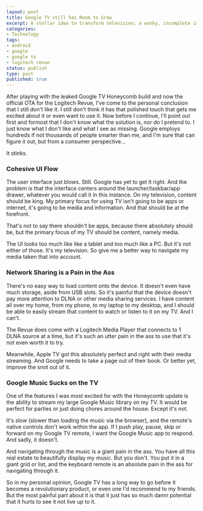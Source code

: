 ```yaml
---
layout: post
title: Google TV still has Room to Grow
excerpt: A stellar idea to transform television; a wonky, incomplete implementation.
categories:
- Technology
tags:
- android
- google
- google tv
- logitech revue
status: publish
type: post
published: true
---
```


After playing with the leaked Google TV Honeycomb build and now the official OTA for the Logitech Revue, I've come
to the personal conclusion that I still don't like it. I still don't think it has that polished touch that gets me
excited about it or even want to use it. Now before I continue, I'll point out first and formost that I don't know
what the solution is, nor do I pretend to. I just know what I don't like and what I see as missing. Google employs
hundreds if not thousands of people smarter than me, and I'm sure that can figure it out, but from a consumer
perspective...

It stinks.

### Cohesive UI Flow
The user interface just blows. Still. Google has yet to get it right. And the problem is that the interface centers
around the launcher/taskbar/app drawer, whatever you would call it in this instance. On my television, content should
be king. My primary focus for using TV isn't going to be apps or internet, it's going to be media and information.
And that should be at the forefront.

That's not to say there shouldn't be apps, because there absolutely should be, but the primary focus of my TV should
be content, namely media.

The UI looks too much like like a tablet and too much like a PC. But it's not either of those. It's my television.
So give me a better way to navigate my media taken that into account.

### Network Sharing is a Pain in the Ass
There's no easy way to load content onto the device. It doesn't even have much storage, aside from USB slots. So it's
painful that the device doesn't pay more attention to DLNA or other media sharing services. I have content all over my
home, from my phone, to my laptop to my desktop, and I should be able to easily stream that content to watch or listen
to it on my TV. And I can't.

The Revue does come with a Logitech Media Player that connects to 1 DLNA source at a time, but it's such an utter
pain in the ass to use that it's not even worth it to try.

Meanwhile, Apple TV got this absolutely perfect and right with their media streaming. And Google needs to take a page
out of their book. Or better yet, improve the snot out of it.

### Google Music Sucks on the TV
One of the features I was most excited for with the Honeycomb update is the ability to stream my large Google Music
library on my TV. It would be perfect for parties or just doing chores around the house. Except it's not.

It's slow (slower than loading the music via the browser), and the remote's native controls don't work within the app.
If I push play, pause, skip or forward on my Google TV remote, I want the Google Music app to respond. And sadly,
it doesn't.

And navigating through the music is a giant pain in the ass. You have all this real estate to beautifully display my
music. But you don't. You put it in a giant grid or list, and the keyboard remote is an absolute pain in the ass for
navigating through it.

So in my personal opinion, Google TV has a long way to go before it becomes a revolutionary product, or even one I'd
recommend to my friends. But the most painful part about it is that it just has so much damn potential that it hurts
to see it not live up to it.

